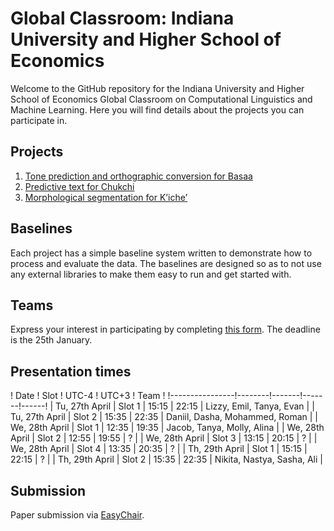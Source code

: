 # Global Classroom: Indiana University and Higher School of Economics

Welcome to the GitHub repository for the Indiana University and Higher School of Economics
Global Classroom on Computational Linguistics and Machine Learning. Here you will find details
about the projects you can participate in. 

## Projects

1. [Tone prediction and orthographic conversion for Basaa](basaa/)
2. [Predictive text for Chukchi](chukchi/)
3. [Morphological segmentation for Kʼicheʼ](kʼicheʼ/)

## Baselines

Each project has a simple baseline system written to demonstrate how to process and evaluate
the data. The baselines are designed so as to not use any external libraries to make them easy
to run and get started with. 

## Teams

Express your interest in participating by completing [this form](https://dudle.inf.tu-dresden.de/iu-hse-global-classroom-project/). The 
deadline is the 25th January. 

## Presentation times

! Date           ! Slot   ! UTC-4 ! UTC+3 ! Team !
!----------------!--------!-------!-------!------!
| Tu, 27th April | Slot 1 | 15:15 | 22:15 | Lizzy, Emil, Tanya, Evan    |
| Tu, 27th April | Slot 2 | 15:35 | 22:35 | Daniil, Dasha, Mohammed, Roman    |
| We, 28th April | Slot 1 | 12:35 | 19:35 | Jacob, Tanya, Molly, Alina    |
| We, 28th April | Slot 2 | 12:55 | 19:55 | ?    |
| We, 28th April | Slot 3 | 13:15 | 20:15 | ?    |
| We, 28th April | Slot 4 | 13:35 | 20:35 | ?    |
| Th, 29th April | Slot 1 | 15:15 | 22:15 | ?    |
| Th, 29th April | Slot 2 | 15:35 | 22:35 | Nikita, Nastya, Sasha, Ali    |

## Submission

Paper submission via [EasyChair](https://easychair.org/conferences/?conf=ling545gc). 
